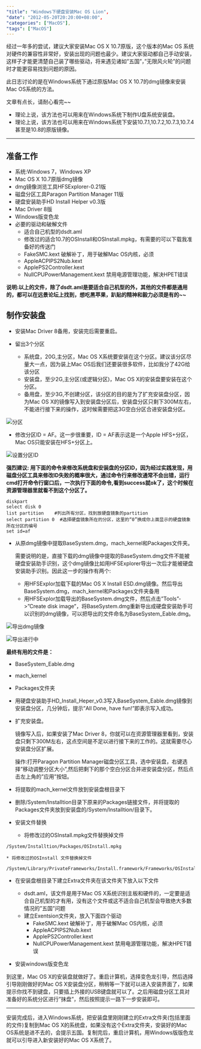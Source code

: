 ```yaml
---
"title": "Windows下硬盘安装Mac OS Lion",
"date": "2012-05-20T20:20:00+08:00",
"categories": ["MacOS"],
"tags": ["MacOS"]
---
```


经过一年多的尝试，建议大家安装Mac OS X 10.7原版，这个版本的Mac OS 系统对硬件的兼容性非常好，安装出现的问题也最少。建议大家驱动都自己手动安装，这样子才能更清楚自己装了哪些驱动，将来遇见诸如”五国”，”无限风火轮”的问题时才能更容易找到问题的原因。

此日志讨论的是在Windows系统下通过原版Mac OS X 10.7的dmg镜像来安装Mac OS系统的方法。

文章有点长，请耐心看完~~

* 理论上说，该方法也可以用来在Windows系统下制作U盘系统安装盘。
* 理论上说，该方法也可以用来在Windows系统下安装10.7.1,10.7.2,10.7.3,10.7.4甚至是10.8的原版镜像。

<hr/>

## 准备工作
* 系统:Windows 7，Windows XP
* Mac OS X 10.7原版dmg镜像
* dmg镜像浏览工具HFSExplorer-0.21版
* 磁盘分区工具Paragon Partition Manager 11版
* 硬盘安装助手HD Install Helper v0.3版
* Mac Driver 8版
* Windows版变色龙
* 必要的驱动和破解文件
 	* 适合自己机型的dsdt.aml
	* 修改过的适合10.7的OSInstall和OSInstall.mpkg，有需要的可以下载我准备好的传送门
	* FakeSMC.kext 破解补丁，用于破解Mac OS内核，必须
	* AppleACPIPS2Nub.kext
	* ApplePS2Controller.kext
	* NullCPUPowerManagement.kext 禁用电源管理功能，解决HPET错误

**说明:以上的文件，除了dsdt.aml是要适合自己机型的外，其他的文件都是通用的，都可以在远景论坛上找到，想吃黑苹果，趴贴的精神和毅力必须是有的~~**

## 制作安装盘
* 安装Mac Driver 8备用，安装完后需要重启。

* 留出3个分区
	* 系统盘，20G,主分区，Mac OS X系统要安装在这个分区。建议该分区尽量大一点，因为装上Mac OS后我们还要装很多软件，比如我分了42G给该分区
	* 安装盘，至少2G,主分区(或逻辑分区)，Mac OS X的安装盘要安装在这个分区。
	* 备用盘，至少3G,不创建分区，该分区的目的是为了扩充安装盘分区，因为Mac OS X的镜像写入到安装盘分区后，安装盘分区只剩下300M左右，不能进行接下来的操作，这时候需要把这3G空白分区合进安装盘分区。

![分区](http://olno3yiqc.bkt.clouddn.com/blog/img/v8TRO.png)

* 修改分区ID = AF。这一步很重要，ID = AF表示这是一个Apple HFS+分区，Mac OS只能安装在HFS+分区上。

![设置分区ID](http://olno3yiqc.bkt.clouddn.com/blog/img/yRIIO.png)

**强烈建议: 用下面的命令来修改系统盘和安装盘的分区ID，因为经过实践发现，用磁盘分区工具来修改ID失败的概率很大，通过命令行来修改通常不会出错，运行cmd打开命令行窗口后，一次执行下面的命令,看到success就ok了，这个时候在资源管理器里就看不到这个分区了。**
```
diskpart
select disk 0
list partition    #列出所有分区，找到放硬盘镜象的partition
select partition 0  #选择硬盘镜象所在的分区，这里的“0”换成你上面显示的硬盘镜象所在分区的编号
set id=af
```
* 从原dmg镜像中提取BaseSystem.dmg，mach_kernel和Packages文件夹。

	需要说明的是，直接下载的dmg镜像中提取的BaseSystem.dmg文件不能被硬盘安装助手识别，这个dmg镜像比如用HFSExplorer导出一次后才能被硬盘安装助手识别。因此这一步的操作有两个:
	* 用HFSExplor加载下载的Mac OS X Install ESD.dmg镜像。然后导出BaseSystem.dmg，mach_kernel和Packages文件夹备用
	* 用HFSExplor加载导出的BaseSystem.dmg文件，然后点击”Tools”->”Create disk image”，将BaseSystem.dmg重新导出成硬盘安装助手可以识别的dmg镜像，可以把导出的文件命名为BaseSystem_Eable.dmg。

![导出dmg镜像](http://olno3yiqc.bkt.clouddn.com/blog/img/q3mjP.png)

![导出进行中](http://olno3yiqc.bkt.clouddn.com/blog/img/pZBmF.png)

**最终有用的文件是：**

>
* BaseSystem_Eable.dmg
* mach_kernel
* Packages文件夹

* 用硬盘安装助手HD_Install_Heper_v0.3写入BaseSystem_Eable.dmg镜像到安装盘分区，几分钟后，提示”All Done, have fun!”即表示写入成功。

* 扩充安装盘。

	镜像写入后，如果安装了Mac Driver 8，你就可以在资源管理器里看到，安装盘只剩下300M左右，这点空间是不足以进行接下来的工作的。这就需要尽心安装盘分区扩展。

  	操作:打开Paragon Partition Manager磁盘分区工具，选中安装盘，右键选择”移动调整分区大小”,然后把剩下的那个空白分区合并进安装盘分区，然后点击左上角的”应用”按钮。


* 将提取的mach_kernel文件放到安装盘根目录下

* 删除/System/Installtion目录下原来的Packages链接文件，并将提取的Packages文件夹放到安装盘的/System/Installtion/目录下。

* 安装文件替换
	* 将修改过的OSInstall.mpkg文件替换掉文件

```
/System/Installtion/Packages/OSInstall.mpkg
```
	* 将修改过的OSInstall 文件替换掉文件
```
/System/Library/PrivateFrameworks/Install.framework/Frameworks/OSInstall.framework/Versions/A/OSInstall
```
* 在安装盘根目录下建立Extra文件夹在该文件夹下放入以下文件

	* dsdt.aml，该文件是用于Mac OS X系统识别主板和硬件的，一定要是适合自己机型的才有用，没有这个文件或这不适合自己机型会导致绝大多数情况的”五国”问题
	* 建立Exentsion文件夹，放入下面四个驱动
		* FakeSMC.kext 破解补丁，用于破解Mac OS内核，必须
		* AppleACPIPS2Nub.kext
		* ApplePS2Controller.kext
		* NullCPUPowerManagement.kext 禁用电源管理功能，解决HPET错误
* 安装windows版变色龙

 到这里，Mac OS X的安装盘就做好了。重启计算机，选择变色龙引导，然后选择引导刚刚做好的Mac OS X安装盘分区，稍稍等一下就可以进入安装界面了，如果提示你找不到键盘，只要插上外接的USB键盘就可以了。之后用磁盘分区工具对准备好的系统分区进行”抹盘”，然后按照提示一路下一步安装即可。

<hr/>

安装完成后，进入Windows系统，把安装盘里刚刚建立的Extra文件夹(包括里面的文件)复制到Mac OS X的系统盘，如果没有这个Extra文件夹，安装好的Mac OS系统是进不去的，会提示五国。复制完后，重启计算机，用Windows版版色龙就可以引导进入新安装好的Mac OS X系统了。
